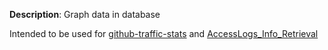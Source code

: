 **Description**:
Graph data in database 

Intended to be used for [github-traffic-stats](https://github.com/oshadmon/github-traffic-stats) and [AccessLogs_Info_Retrieval](https://github.com/oshadmon/AccessLogs_Info_Retrieval) 

